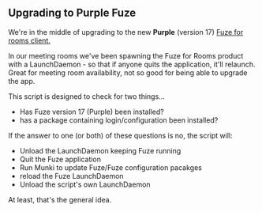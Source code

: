 Upgrading to Purple Fuze
---

We're in the middle of upgrading to the new **Purple** (version 17) [Fuze for rooms client.](https://www.fuze.com/products/fuze-rooms)

In our meeting rooms we've been spawning the Fuze for Rooms product with a LaunchDaemon - so that if anyone quits the application, it'll relaunch. Great for meeting room availability, not so good for being able to upgrade the app.

This script is designed to check for two things...

* Has Fuze version 17 (Purple) been installed?
* has a package containing login/configuration been installed?

If the answer to one (or both) of these questions is no, the script will:

* Unload the LaunchDaemon keeping Fuze running
* Quit the Fuze application
* Run Munki to update Fuze/Fuze configuration pacakges
* reload the Fuze LaunchDaemon
* Unload the script's own LaunchDaemon

At least, that's the general idea.
